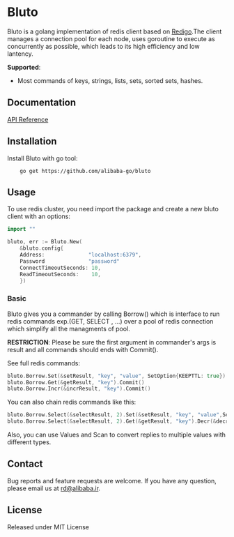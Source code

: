 # Bluto
Bluto is a golang implementation of redis client based on [Redigo](https://github.com/gomodule/redigo).The client manages a connection pool 
for each node, uses goroutine to execute as concurrently as possible, which leads 
to its high efficiency and low lantency.

**Supported**:
* Most commands of keys, strings, lists, sets, sorted sets, hashes.


## Documentation
[API Reference]()

## Installation
Install Bluto with go tool:
```
    go get https://github.com/alibaba-go/bluto
```
    
## Usage
To use redis cluster, you need import the package and create a new bluto client
with an options:
```go
import ""

bluto, err := Bluto.New(
    &bluto.config{
    Address:              "localhost:6379",
    Password              "password"
    ConnectTimeoutSeconds: 10,
    ReadTimeoutSeconds:    10,
    })
```

### Basic
Bluto gives you a commander by calling Borrow() which is interface to run redis commands exp.(GET, SELECT , ...) over a pool of redis connection which simplify all the managments of pool. 


**RESTRICTION**: Please be sure the first argument in commander's args is result and all commands should ends with Commit().

See full redis commands: 

```go
bluto.Borrow.Set(&setResult, "key", "value", SetOption{KEEPTTL: true}).Commit()
bluto.Borrow.Get(&getResult, "key").Commit()
bluto.Borrow.Incr(&incrResult, "key").Commit()
```
You can also chain redis commands like this:
```go
bluto.Borrow.Select(&selectResult, 2).Set(&setResult, "key", "value",SetOption{KEEPTTL: true}).Incr(&incrResult, "key").Commit()
bluto.Borrow.Select(&selectResult, 2).Get(&getResult, "key").Decr(&decrResult, "key")..Del(&delResult, "key").Commit()
```
Also, you can use Values and Scan to convert replies to multiple values with different types.

## Contact
Bug reports and feature requests are welcome.
If you have any question, please email us at rd@alibaba.ir.

## License
Released under MIT License 
